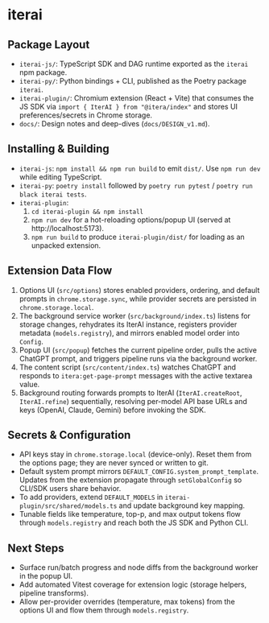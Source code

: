 # iterai

## Package Layout
- `iterai-js/`: TypeScript SDK and DAG runtime exported as the `iterai` npm package.
- `iterai-py/`: Python bindings + CLI, published as the Poetry package `iterai`.
- `iterai-plugin/`: Chromium extension (React + Vite) that consumes the JS SDK via `import { IterAI } from "@itera/index"` and stores UI preferences/secrets in Chrome storage.
- `docs/`: Design notes and deep-dives (`docs/DESIGN_v1.md`).

## Installing & Building
- `iterai-js`: `npm install && npm run build` to emit `dist/`. Use `npm run dev` while editing TypeScript.
- `iterai-py`: `poetry install` followed by `poetry run pytest` / `poetry run black iterai tests`.
- `iterai-plugin`:
  1. `cd iterai-plugin && npm install`
  2. `npm run dev` for a hot-reloading options/popup UI (served at http://localhost:5173).
  3. `npm run build` to produce `iterai-plugin/dist/` for loading as an unpacked extension.

## Extension Data Flow
1. Options UI (`src/options`) stores enabled providers, ordering, and default prompts in `chrome.storage.sync`, while provider secrets are persisted in `chrome.storage.local`.
2. The background service worker (`src/background/index.ts`) listens for storage changes, rehydrates its IterAI instance, registers provider metadata (`models.registry`), and mirrors enabled model order into `Config`.
3. Popup UI (`src/popup`) fetches the current pipeline order, pulls the active ChatGPT prompt, and triggers pipeline runs via the background worker.
4. The content script (`src/content/index.ts`) watches ChatGPT and responds to `itera:get-page-prompt` messages with the active textarea value.
5. Background routing forwards prompts to IterAI (`IterAI.createRoot`, `IterAI.refine`) sequentially, resolving per-model API base URLs and keys (OpenAI, Claude, Gemini) before invoking the SDK.

## Secrets & Configuration
- API keys stay in `chrome.storage.local` (device-only). Reset them from the options page; they are never synced or written to git.
- Default system prompt mirrors `DEFAULT_CONFIG.system_prompt_template`. Updates from the extension propagate through `setGlobalConfig` so CLI/SDK users share behavior.
- To add providers, extend `DEFAULT_MODELS` in `iterai-plugin/src/shared/models.ts` and update background key mapping.
- Tunable fields like temperature, top-p, and max output tokens flow through `models.registry` and reach both the JS SDK and Python CLI.

## Next Steps
- Surface run/batch progress and node diffs from the background worker in the popup UI.
- Add automated Vitest coverage for extension logic (storage helpers, pipeline transforms).
- Allow per-provider overrides (temperature, max tokens) from the options UI and flow them through `models.registry`.
